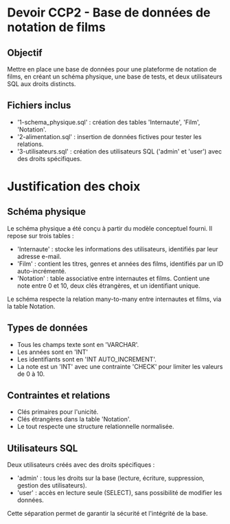 # Devoir CCP2 - Base de données de notation de films

## Objectif
Mettre en place une base de données pour une plateforme de notation de films, en créant un schéma physique, une base de tests, et deux utilisateurs SQL aux droits distincts.

## Fichiers inclus
- '1-schema_physique.sql' : création des tables 'Internaute', 'Film', 'Notation'.
- '2-alimentation.sql' : insertion de données fictives pour tester les relations.
- '3-utilisateurs.sql' : création des utilisateurs SQL ('admin' et 'user') avec des droits spécifiques.

# Justification des choix

## Schéma physique
Le schéma physique a été conçu à partir du modèle conceptuel fourni. Il repose sur trois tables : 
- 'Internaute' : stocke les informations des utilisateurs, identifiés par leur adresse e-mail.
- 'Film' : contient les titres, genres et années des films, identifiés par un ID auto-incrémenté.
- 'Notation' : table associative entre internautes et films. Contient une note entre 0 et 10, deux clés étrangères, et un identifiant unique.

Le schéma respecte la relation many-to-many entre internautes et films, via la table Notation.

## Types de données
- Tous les champs texte sont en 'VARCHAR'.
- Les années sont en 'INT'
- Les identifiants sont en 'INT AUTO_INCREMENT'.
- La note est un 'INT' avec une contrainte 'CHECK' pour limiter les valeurs de 0 à 10.

## Contraintes et relations
- Clés primaires pour l'unicité.
- Clés étrangères dans la table 'Notation'.
- Le tout respecte une structure relationnelle normalisée.

## Utilisateurs SQL
Deux utilisateurs créés avec des droits spécifiques : 
- 'admin' : tous les droits sur la base (lecture, écriture, suppression, gestion des utilisateurs).
- 'user' : accès en lecture seule (SELECT), sans possibilité de modifier les données.

Cette séparation permet de garantir la sécurité et l'intégrité de la base.
